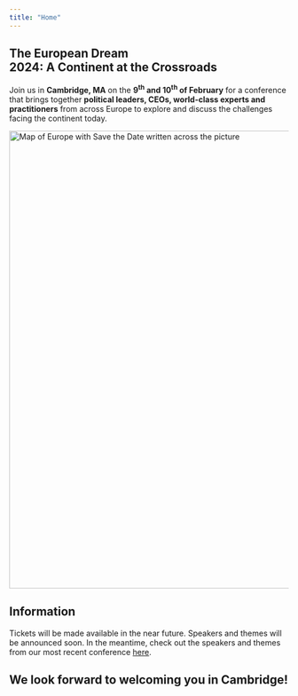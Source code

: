 ```yaml
---
title: "Home"
---
```


## <span class='frontline-europe'>The European Dream</span><br>2024: A Continent at the Crossroads

Join us in **Cambridge, MA** on the **9<sup>th</sup> and 10<sup>th</sup> of February** for a conference that brings together **political leaders, CEOs, world-class experts and practitioners** from across Europe to explore and discuss the challenges facing the continent today.

<img src="save-the-date.png" alt="Map of Europe with Save the Date written across the picture" width="825" class="map">

## Information

Tickets will be made available in the near future. Speakers and themes will be announced soon. In the meantime, check out the speakers and themes from our most recent conference <a href='/2023-homepage' class="2023-conferenece">here</a>.

## We look forward to welcoming you in Cambridge!
